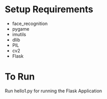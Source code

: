 
# Setup Requirements
- face_recognition
- pygame
- imutils
- dlib
- PIL
- cv2
- Flask
# To Run
Run hello1.py for running the Flask Application

